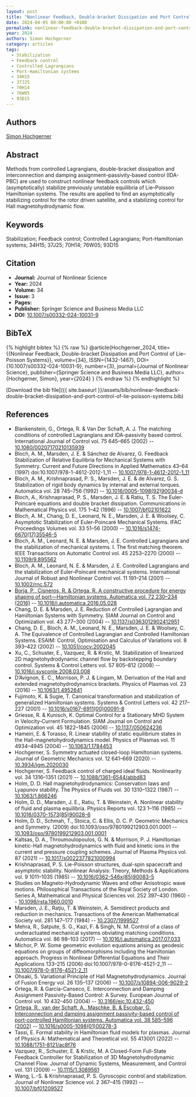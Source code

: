 ```yaml
---
layout: post
title: "Nonlinear Feedback, Double-bracket Dissipation and Port Control of Lie–Poisson Systems"
date: 2024-04-05 00:00:00 +0100
permalink: nonlinear-feedback-double-bracket-dissipation-and-port-control-of-lie-poisson-systems
year: 2024
authors: Simon Hochgerner
category: articles
tags:
  - Stabilization
  - Feedback control
  - Controlled Lagrangians
  - Port-Hamiltonian systems
  - 34H15
  - 37J25
  - 70H14
  - 76W05
  - 93D15
---
```

 
## Authors
[Simon Hochgerner](authors/simon-hochgerner)
 
## Abstract
Methods from controlled Lagrangians, double-bracket dissipation and interconnection and damping assignment–passivity-based control (IDA-PBC) are used to construct nonlinear feedback controls which (asymptotically) stabilize previously unstable equilibria of Lie–Poisson Hamiltonian systems. The results are applied to find an asymptotically stabilizing control for the rotor driven satellite, and a stabilizing control for Hall magnetohydrodynamic flow.
 
## Keywords
Stabilization; Feedback control; Controlled Lagrangians; Port-Hamiltonian systems; 34H15; 37J25; 70H14; 76W05; 93D15
 
## Citation
- **Journal:** Journal of Nonlinear Science
- **Year:** 2024
- **Volume:** 34
- **Issue:** 3
- **Pages:** 
- **Publisher:** Springer Science and Business Media LLC
- **DOI:** [10.1007/s00332-024-10031-9](https://doi.org/10.1007/s00332-024-10031-9)
 
## BibTeX
{% highlight bibtex %}
{% raw %}
@article{Hochgerner_2024,
  title={{Nonlinear Feedback, Double-bracket Dissipation and Port Control of Lie–Poisson Systems}},
  volume={34},
  ISSN={1432-1467},
  DOI={10.1007/s00332-024-10031-9},
  number={3},
  journal={Journal of Nonlinear Science},
  publisher={Springer Science and Business Media LLC},
  author={Hochgerner, Simon},
  year={2024}
}
{% endraw %}
{% endhighlight %}
 
[Download the bib file]({{ site.baseurl }}/assets/bib/nonlinear-feedback-double-bracket-dissipation-and-port-control-of-lie-poisson-systems.bib)
 
## References
- Blankenstein, G., Ortega, R. & Van Der Schaft, A. J. The matching conditions of controlled Lagrangians and IDA-passivity based control. International Journal of Control vol. 75 645–665 (2002) -- [10.1080/00207170210135939](https://doi.org/10.1080/00207170210135939)
- Bloch, A. M., Marsden, J. E. & Sánchez de Alvarez, G. Feedback Stabilization of Relative Equilibria for Mechanical Systems with Symmetry. Current and Future Directions in Applied Mathematics 43–64 (1997) doi:10.1007/978-1-4612-2012-1_11 -- [10.1007/978-1-4612-2012-1_11](https://doi.org/10.1007/978-1-4612-2012-1_11)
- Bloch, A. M., Krishnaprasad, P. S., Marsden, J. E. & de Alvarez, G. S. Stabilization of rigid body dynamics by internal and external torques. Automatica vol. 28 745–756 (1992) -- [10.1016/0005-1098(92)90034-d](https://doi.org/10.1016/0005-1098(92)90034-d)
- Bloch, A., Krishnaprasad, P. S., Marsden, J. E. & Ratiu, T. S. The Euler-Poincaré equations and double bracket dissipation. Communications in Mathematical Physics vol. 175 1–42 (1996) -- [10.1007/bf02101622](https://doi.org/10.1007/bf02101622)
- Bloch, A. M., Chang, D. E., Leonard, N. E., Marsden, J. E. & Woolsey, C. Asymptotic Stabilization of Euler-Poincaré Mechanical Systems. IFAC Proceedings Volumes vol. 33 51–56 (2000) -- [10.1016/s1474-6670(17)35546-5](https://doi.org/10.1016/s1474-6670(17)35546-5)
- Bloch, A. M., Leonard, N. E. & Marsden, J. E. Controlled Lagrangians and the stabilization of mechanical systems. I. The first matching theorem. IEEE Transactions on Automatic Control vol. 45 2253–2270 (2000) -- [10.1109/9.895562](https://doi.org/10.1109/9.895562)
- Bloch, A. M., Leonard, N. E. & Marsden, J. E. Controlled Lagrangians and the stabilization of Euler–Poincaré mechanical systems. International Journal of Robust and Nonlinear Control vol. 11 191–214 (2001) -- [10.1002/rnc.572](https://doi.org/10.1002/rnc.572)
- [Borja, P., Cisneros, R. & Ortega, R. A constructive procedure for energy shaping of port—Hamiltonian systems. Automatica vol. 72 230–234 (2016)](a-constructive-procedure-for-energy-shaping-of-port-hamiltonian-systems) -- [10.1016/j.automatica.2016.05.028](https://doi.org/10.1016/j.automatica.2016.05.028)
- Chang, D. E. & Marsden, J. E. Reduction of Controlled Lagrangian and Hamiltonian Systems with Symmetry. SIAM Journal on Control and Optimization vol. 43 277–300 (2004) -- [10.1137/s0363012902412951](https://doi.org/10.1137/s0363012902412951)
- Chang, D. E., Bloch, A. M., Leonard, N. E., Marsden, J. E. & Woolsey, C. A. The Equivalence of Controlled Lagrangian and Controlled Hamiltonian Systems. ESAIM: Control, Optimisation and Calculus of Variations vol. 8 393–422 (2002) -- [10.1051/cocv:2002045](https://doi.org/10.1051/cocv:2002045)
- Xu, C., Schuster, E., Vazquez, R. & Krstic, M. Stabilization of linearized 2D magnetohydrodynamic channel flow by backstepping boundary control. Systems &amp; Control Letters vol. 57 805–812 (2008) -- [10.1016/j.sysconle.2008.03.008](https://doi.org/10.1016/j.sysconle.2008.03.008)
- D’Avignon, E. C., Morrison, P. J. & Lingam, M. Derivation of the Hall and extended magnetohydrodynamics brackets. Physics of Plasmas vol. 23 (2016) -- [10.1063/1.4952641](https://doi.org/10.1063/1.4952641)
- Fujimoto, K. & Sugie, T. Canonical transformation and stabilization of generalized Hamiltonian systems. Systems &amp; Control Letters vol. 42 217–227 (2001) -- [10.1016/s0167-6911(00)00091-8](https://doi.org/10.1016/s0167-6911(00)00091-8)
- Griesse, R. & Kunisch, K. Optimal Control for a Stationary MHD System in Velocity‐Current Formulation. SIAM Journal on Control and Optimization vol. 45 1822–1845 (2006) -- [10.1137/050624236](https://doi.org/10.1137/050624236)
- Hameiri, E. & Torasso, R. Linear stability of static equilibrium states in the Hall-magnetohydrodynamics model. Physics of Plasmas vol. 11 4934–4945 (2004) -- [10.1063/1.1784453](https://doi.org/10.1063/1.1784453)
- Hochgerner, S. Symmetry actuated closed-loop Hamiltonian systems. Journal of Geometric Mechanics vol. 12 641–669 (2020) -- [10.3934/jgm.2020030](https://doi.org/10.3934/jgm.2020030)
- Hochgerner, S. Feedback control of charged ideal fluids. Nonlinearity vol. 34 1316–1351 (2021) -- [10.1088/1361-6544/abbd83](https://doi.org/10.1088/1361-6544/abbd83)
- Holm, D. D. Hall magnetohydrodynamics: Conservation laws and Lyapunov stability. The Physics of Fluids vol. 30 1310–1322 (1987) -- [10.1063/1.866246](https://doi.org/10.1063/1.866246)
- Holm, D. D., Marsden, J. E., Ratiu, T. & Weinstein, A. Nonlinear stability of fluid and plasma equilibria. Physics Reports vol. 123 1–116 (1985) -- [10.1016/0370-1573(85)90028-6](https://doi.org/10.1016/0370-1573(85)90028-6)
- Holm, D. D., Schmah, T., Stoica, C. & Ellis, D. C. P. Geometric Mechanics and Symmetry. (2009) doi:10.1093/oso/9780199212903.001.0001 -- [10.1093/oso/9780199212903.001.0001](https://doi.org/10.1093/oso/9780199212903.001.0001)
- Kaltsas, D. A., Throumoulopoulos, G. N. & Morrison, P. J. Hamiltonian kinetic-Hall magnetohydrodynamics with fluid and kinetic ions in the current and pressure coupling schemes. Journal of Plasma Physics vol. 87 (2021) -- [10.1017/s0022377821000994](https://doi.org/10.1017/s0022377821000994)
- Krishnaprasad, P. S. Lie-Poisson structures, dual-spin spacecraft and asymptotic stability. Nonlinear Analysis: Theory, Methods &amp; Applications vol. 9 1011–1035 (1985) -- [10.1016/0362-546x(85)90083-5](https://doi.org/10.1016/0362-546x(85)90083-5)
- Studies on Magneto-Hydrodynamic Waves and other Anisotropic wave motions. Philosophical Transactions of the Royal Society of London. Series A, Mathematical and Physical Sciences vol. 252 397–430 (1960) -- [10.1098/rsta.1960.0010](https://doi.org/10.1098/rsta.1960.0010)
- Marsden, J. E., Raţiu, T. & Weinstein, A. Semidirect products and reduction in mechanics. Transactions of the American Mathematical Society vol. 281 147–177 (1984) -- [10.2307/1999527](https://doi.org/10.2307/1999527)
- Mehra, R., Satpute, S. G., Kazi, F. & Singh, N. M. Control of a class of underactuated mechanical systems obviating matching conditions. Automatica vol. 86 98–103 (2017) -- [10.1016/j.automatica.2017.07.033](https://doi.org/10.1016/j.automatica.2017.07.033)
- Michor, P. W. Some geometric evolution equations arising as geodesic equations on groups of diffeomorphisms including the Hamiltonian approach. Progress in Nonlinear Differential Equations and Their Applications 133–215 (2006) doi:10.1007/978-0-8176-4521-2_11 -- [10.1007/978-0-8176-4521-2_11](https://doi.org/10.1007/978-0-8176-4521-2_11)
- Ohsaki, S. Variational Principle of Hall Magnetohydrodynamics. Journal of Fusion Energy vol. 26 135–137 (2006) -- [10.1007/s10894-006-9029-2](https://doi.org/10.1007/s10894-006-9029-2)
- Ortega, R. & García-Canseco, E. Interconnection and Damping Assignment Passivity-Based Control: A Survey. European Journal of Control vol. 10 432–450 (2004) -- [10.3166/ejc.10.432-450](https://doi.org/10.3166/ejc.10.432-450)
- [Ortega, R., van der Schaft, A., Maschke, B. & Escobar, G. Interconnection and damping assignment passivity-based control of port-controlled Hamiltonian systems. Automatica vol. 38 585–596 (2002)](interconnection-and-damping-assignment-passivity-based-control-of-port-controlled-hamiltonian-systems) -- [10.1016/s0005-1098(01)00278-3](https://doi.org/10.1016/s0005-1098(01)00278-3)
- Tassi, E. Formal stability in Hamiltonian fluid models for plasmas. Journal of Physics A: Mathematical and Theoretical vol. 55 413001 (2022) -- [10.1088/1751-8121/ac8f76](https://doi.org/10.1088/1751-8121/ac8f76)
- Vazquez, R., Schuster, E. & Krstic, M. A Closed-Form Full-State Feedback Controller for Stabilization of 3D Magnetohydrodynamic Channel Flow. Journal of Dynamic Systems, Measurement, and Control vol. 131 (2009) -- [10.1115/1.3089561](https://doi.org/10.1115/1.3089561)
- Wang, L.-S. & Krishnaprasad, P. S. Gyroscopic control and stabilization. Journal of Nonlinear Science vol. 2 367–415 (1992) -- [10.1007/bf01209527](https://doi.org/10.1007/bf01209527)

